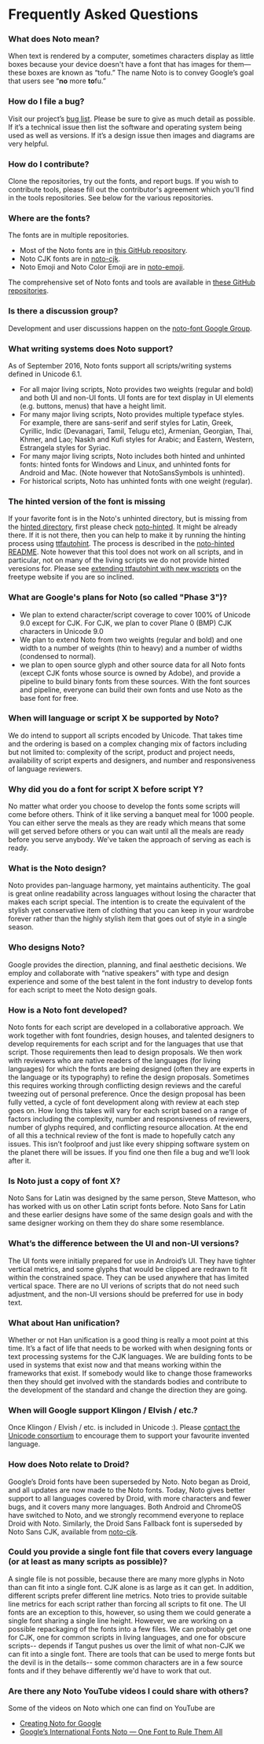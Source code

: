 # Frequently Asked Questions

### What does Noto mean?

When text is rendered by a computer, sometimes characters display as little boxes because your device doesn't have a font that has images for them— these boxes are known as “tofu.”  The name Noto is to convey Google’s goal that users see “**no** more **to**fu.”


### How do I file a bug?

Visit our project’s [bug list](https://github.com/googlei18n/noto-fonts/issues). Please be sure to give as much detail as possible. If it’s a technical issue then list the software and operating system being used as well as versions. If it’s a design issue then images and diagrams are very helpful.


### How do I contribute?

Clone the repositories, try out the fonts, and report bugs. If you wish to contribute tools, please fill out the contributor's agreement which you'll find in the tools repositories.  See below for the various repositories.


### Where are the fonts?

The fonts are in multiple repositories.

* Most of the Noto fonts are in [this GitHub repository](https://github.com/googlei18n/noto-fonts).
* Noto CJK fonts are in [noto-cjk](https://github.com/googlei18n/noto-cjk).
* Noto Emoji and Noto Color Emoji are in [noto-emoji](https://github.com/googlei18n/noto-emoji).

The comprehensive set of Noto fonts and tools are available in [these GitHub repositories](https://github.com/googlei18n?query=noto).


### Is there a discussion group?

Development and user discussions happen on the [noto-font Google Group](https://groups.google.com/d/forum/noto-font).


### What writing systems does Noto support?

As of September 2016, Noto fonts support all scripts/writing systems defined in Unicode 6.1.
* For all major living scripts, Noto provides two weights (regular and bold) and both UI and non-UI fonts. UI fonts are for text display in UI elements (e.g. buttons, menus) that have a height limit.
* For many major living scripts, Noto provides multiple typeface styles. For example, there are sans-serif and serif styles for Latin, Greek, Cyrillic, Indic (Devanagari, Tamil, Telugu etc), Armenian, Georgian, Thai, Khmer, and Lao; Naskh and Kufi styles for Arabic; and Eastern, Western, Estrangela styles for Syriac.
* For many major living scripts, Noto includes both hinted and unhinted fonts: hinted fonts for Windows and Linux, and unhinted fonts for Android and Mac. (Note however that NotoSansSymbols is unhinted).
* For historical scripts, Noto has unhinted fonts with one weight (regular).


### The hinted version of the font is missing

If your favorite font is in the Noto's unhinted directory, but is missing from the [hinted directory](https://github.com/googlei18n/noto-fonts/tree/master/hinted), first please check [noto-hinted](https://github.com/lemzwerg/noto-hinted). It might be already there. If it is not there, then you can help to make it by running the hinting process using [ttfautohint](https://www.freetype.org/ttfautohint/). The process is described in the [noto-hinted README](https://github.com/lemzwerg/noto-hinted/blob/master/README.md).  Note however that this tool does not work on all scripts, and in particular, not on many of the living scripts we do not provide hinted veresions for.  Please see [extending ttfautohint with new wscripts](https://www.freetype.org/ttfautohint/doc/ttfautohint.html#extending-ttfautohint-with-new-scripts) on the freetype website if you are so inclined.


### What are Google's plans for Noto (so called "Phase 3")?
* We plan to extend character/script coverage to cover 100% of Unicode 9.0 except for CJK. For CJK, we plan to cover Plane 0 (BMP) CJK characters in Unicode 9.0
* We plan to extend Noto from two weights (regular and bold) and one width to a number of weights (thin to heavy) and a number of widths (condensed to normal). 
* we plan to open source glyph and other source data for all Noto fonts (except CJK fonts whose source is owned by Adobe), and provide a pipeline to build binary fonts from these sources. With the font sources and pipeline, everyone can build their own fonts and use Noto as the base font for free.


### When will language or script X be supported by Noto?

We do intend to support all scripts encoded by Unicode. That takes time and the ordering is based on a complex changing mix of factors including but not limited to: complexity of the script, product and project needs, availability of script experts and designers, and number and responsiveness of language reviewers.


### Why did you do a font for script X before script Y?

No matter what order you choose to develop the fonts some scripts will come before others. Think of it like serving a banquet meal for 1000 people. You can either serve the meals as they are ready which means that some will get served before others or you can wait until all the meals are ready before you serve anybody. We’ve taken the approach of serving as each is ready.


### What is the Noto design?

Noto provides pan-language harmony, yet maintains authenticity. The goal is great online readability across languages without losing the character that makes each script special. The intention is to create the equivalent of the stylish yet conservative item of clothing that you can keep in your wardrobe forever rather than the highly stylish item that goes out of style in a single season.


### Who designs Noto?

Google provides the direction, planning, and final aesthetic decisions. We employ and collaborate with “native speakers” with type and design experience and some of the best talent in the font industry to develop fonts for each script to meet the Noto design goals.


### How is a Noto font developed?

Noto fonts for each script are developed in a collaborative approach. We work together with font foundries, design houses, and talented designers to develop requirements for each script and for the languages that use that script. Those requirements then lead to design proposals. We then work with reviewers who are native readers of the languages (for living languages) for which the fonts are being designed (often they are experts in the language or its typography) to refine the design proposals. Sometimes this requires working through conflicting design reviews and the careful tweezing out of personal preference. Once the design proposal has been fully vetted, a cycle of font development along with review at each step goes on. How long this takes will vary for each script based on a range of factors including the complexity, number and responsiveness of reviewers, number of glyphs required, and conflicting resource allocation. At the end of all this a technical review of the font is made to hopefully catch any issues. This isn’t foolproof and just like every shipping software system on the planet there will be issues. If you find one then file a bug and we’ll look after it.


### Is Noto just a copy of font X?

Noto Sans for Latin was designed by the same person, Steve Matteson, who has worked with us on other Latin script fonts before. Noto Sans for Latin and these earlier designs have some of the same design goals and with the same designer working on them they do share some resemblance.


### What’s the difference between the UI and non-UI versions?

The UI fonts were initially prepared for use in Android’s UI. They have tighter vertical metrics, and some glyphs that would be clipped are redrawn to fit within the constrained space. They can be used anywhere that has limited vertical space. There are no UI verions of scripts that do not need such adjustment, and the non-UI versions should be preferred for use in body text. 


### What about Han unification?

Whether or not Han unification is a good thing is really a moot point at this time. It’s a fact of life that needs to be worked with when designing fonts or text processing systems for the CJK languages. We are building fonts to be used in systems that exist now and that means working within the frameworks that exist. If somebody would like to change those frameworks then they should get involved with the standards bodies and contribute to the development of the standard and change the direction they are going.


### When will Google support Klingon / Elvish / etc.?

Once Klingon / Elvish / etc. is included in Unicode :). Please [contact the Unicode consortium](http://www.unicode.org/contacts.html) to encourage them to support your favourite invented language.


### How does Noto relate to Droid?

Google’s Droid fonts have been superseded by Noto. Noto began as Droid, and all updates are now made to the Noto fonts. Today, Noto gives better support to all languages covered by Droid, with more characters and fewer bugs, and it covers many more languages.  Both Android and ChromeOS have switched to Noto, and we strongly recommend everyone to replace Droid with Noto. Similarly, the Droid Sans Fallback font is superseded by Noto Sans CJK, available from [noto-cjk](https://github.com/googlei18n/noto-cjk).


### Could you provide a single font file that covers every language (or at least as many scripts as possible)?	

A single file is not possible, because there are many more glyphs in Noto than can fit into a single font. CJK alone is as large as it can get. In addition, different scripts prefer different line metrics. Noto tries to provide suitable line metrics for each script rather than forcing all scripts to fit one. The UI fonts are an exception to this, however, so using them we could generate a single font sharing a single line height. However, we are working on a possible repackaging of the fonts into a few files. We can probably get one for CJK, one for common scripts in living languages, and one for obscure scripts-- depends if Tangut pushes us over the limit of what non-CJK we can fit into a single font. There are tools that can be used to merge fonts but the devil is in the details-- some common characters are in a few source fonts and if they behave differently we'd have to work that out.


### Are there any Noto YouTube videos I could share with others?

Some of the videos on Noto which one can find on YouTube are
* [Creating Noto for Google](https://www.youtube.com/watch?v=16_NYHUZ1kM)
* [Google’s International Fonts Noto — One Font to Rule Them All](https://www.youtube.com/watch?v=AAzvk9HSi84)
